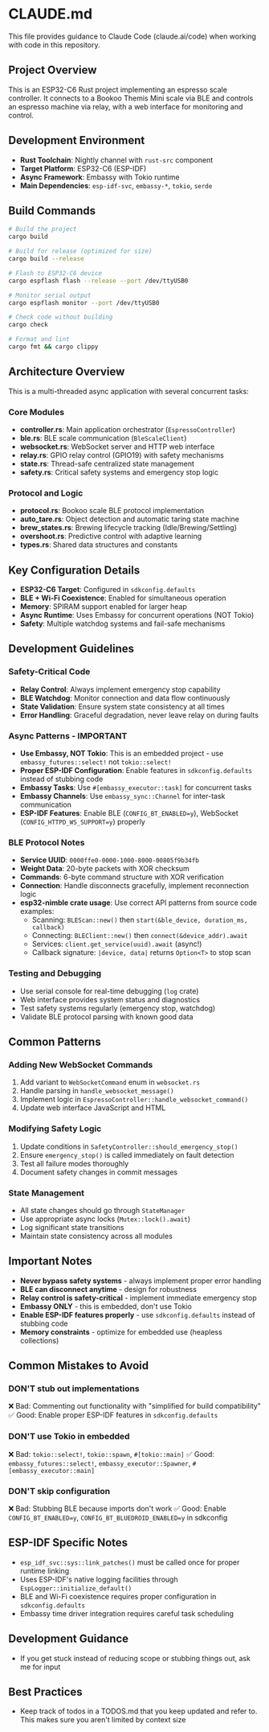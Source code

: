 # CLAUDE.md

This file provides guidance to Claude Code (claude.ai/code) when working with code in this repository.

## Project Overview

This is an ESP32-C6 Rust project implementing an espresso scale controller. It connects to a Bookoo Themis Mini scale via BLE and controls an espresso machine via relay, with a web interface for monitoring and control.

## Development Environment

- **Rust Toolchain**: Nightly channel with `rust-src` component
- **Target Platform**: ESP32-C6 (ESP-IDF)
- **Async Framework**: Embassy with Tokio runtime
- **Main Dependencies**: `esp-idf-svc`, `embassy-*`, `tokio`, `serde`

## Build Commands

```bash
# Build the project
cargo build

# Build for release (optimized for size)
cargo build --release

# Flash to ESP32-C6 device
cargo espflash flash --release --port /dev/ttyUSB0

# Monitor serial output
cargo espflash monitor --port /dev/ttyUSB0

# Check code without building
cargo check

# Format and lint
cargo fmt && cargo clippy
```

## Architecture Overview

This is a multi-threaded async application with several concurrent tasks:

### Core Modules
- **controller.rs**: Main application orchestrator (`EspressoController`)
- **ble.rs**: BLE scale communication (`BleScaleClient`)
- **websocket.rs**: WebSocket server and HTTP web interface
- **relay.rs**: GPIO relay control (GPIO19) with safety mechanisms
- **state.rs**: Thread-safe centralized state management
- **safety.rs**: Critical safety systems and emergency stop logic

### Protocol and Logic
- **protocol.rs**: Bookoo scale BLE protocol implementation
- **auto_tare.rs**: Object detection and automatic taring state machine
- **brew_states.rs**: Brewing lifecycle tracking (Idle/Brewing/Settling)
- **overshoot.rs**: Predictive control with adaptive learning
- **types.rs**: Shared data structures and constants

## Key Configuration Details

- **ESP32-C6 Target**: Configured in `sdkconfig.defaults`
- **BLE + Wi-Fi Coexistence**: Enabled for simultaneous operation
- **Memory**: SPIRAM support enabled for larger heap
- **Async Runtime**: Uses Embassy for concurrent operations (NOT Tokio)
- **Safety**: Multiple watchdog systems and fail-safe mechanisms

## Development Guidelines

### Safety-Critical Code
- **Relay Control**: Always implement emergency stop capability
- **BLE Watchdog**: Monitor connection and data flow continuously
- **State Validation**: Ensure system state consistency at all times
- **Error Handling**: Graceful degradation, never leave relay on during faults

### Async Patterns - IMPORTANT
- **Use Embassy, NOT Tokio**: This is an embedded project - use `embassy_futures::select!` not `tokio::select!`
- **Proper ESP-IDF Configuration**: Enable features in `sdkconfig.defaults` instead of stubbing code
- **Embassy Tasks**: Use `#[embassy_executor::task]` for concurrent tasks
- **Embassy Channels**: Use `embassy_sync::Channel` for inter-task communication
- **ESP-IDF Features**: Enable BLE (`CONFIG_BT_ENABLED=y`), WebSocket (`CONFIG_HTTPD_WS_SUPPORT=y`) properly

### BLE Protocol Notes
- **Service UUID**: `0000ffe0-0000-1000-8000-00805f9b34fb`
- **Weight Data**: 20-byte packets with XOR checksum
- **Commands**: 6-byte command structure with XOR verification
- **Connection**: Handle disconnects gracefully, implement reconnection logic
- **esp32-nimble crate usage**: Use correct API patterns from source code examples:
  - Scanning: `BLEScan::new()` then `start(&ble_device, duration_ms, callback)`
  - Connecting: `BLEClient::new()` then `connect(&device_addr).await`
  - Services: `client.get_service(uuid).await` (async!)
  - Callback signature: `|device, data|` returns `Option<T>` to stop scan

### Testing and Debugging
- Use serial console for real-time debugging (`log` crate)
- Web interface provides system status and diagnostics
- Test safety systems regularly (emergency stop, watchdog)
- Validate BLE protocol parsing with known good data

## Common Patterns

### Adding New WebSocket Commands
1. Add variant to `WebSocketCommand` enum in `websocket.rs`
2. Handle parsing in `handle_websocket_message()`
3. Implement logic in `EspressoController::handle_websocket_command()`
4. Update web interface JavaScript and HTML

### Modifying Safety Logic
1. Update conditions in `SafetyController::should_emergency_stop()`
2. Ensure `emergency_stop()` is called immediately on fault detection
3. Test all failure modes thoroughly
4. Document safety changes in commit messages

### State Management
- All state changes should go through `StateManager`
- Use appropriate async locks (`Mutex::lock().await`)
- Log significant state transitions
- Maintain state consistency across all modules

## Important Notes

- **Never bypass safety systems** - always implement proper error handling
- **BLE can disconnect anytime** - design for robustness
- **Relay control is safety-critical** - implement immediate emergency stop
- **Embassy ONLY** - this is embedded, don't use Tokio
- **Enable ESP-IDF features properly** - use `sdkconfig.defaults` instead of stubbing code
- **Memory constraints** - optimize for embedded use (heapless collections)

## Common Mistakes to Avoid

### DON'T stub out implementations
❌ Bad: Commenting out functionality with "simplified for build compatibility"
✅ Good: Enable proper ESP-IDF features in `sdkconfig.defaults`

### DON'T use Tokio in embedded
❌ Bad: `tokio::select!`, `tokio::spawn`, `#[tokio::main]`
✅ Good: `embassy_futures::select!`, `embassy_executor::Spawner`, `#[embassy_executor::main]`

### DON'T skip configuration
❌ Bad: Stubbing BLE because imports don't work
✅ Good: Enable `CONFIG_BT_ENABLED=y`, `CONFIG_BT_BLUEDROID_ENABLED=y` in sdkconfig

## ESP-IDF Specific Notes

- `esp_idf_svc::sys::link_patches()` must be called once for proper runtime linking
- Uses ESP-IDF's native logging facilities through `EspLogger::initialize_default()`
- BLE and Wi-Fi coexistence requires proper configuration in `sdkconfig.defaults`
- Embassy time driver integration requires careful task scheduling

## Development Guidance

- If you get stuck instead of reducing scope or stubbing things out, ask me for input

## Best Practices

- Keep track of todos in a TODOS.md that you keep updated and refer to. This makes sure you aren't limited by context size